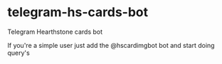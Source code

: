 # telegram-hs-cards-bot
Telegram Hearthstone cards bot

If you're a simple user just add the @hscardimgbot bot and start doing query's

